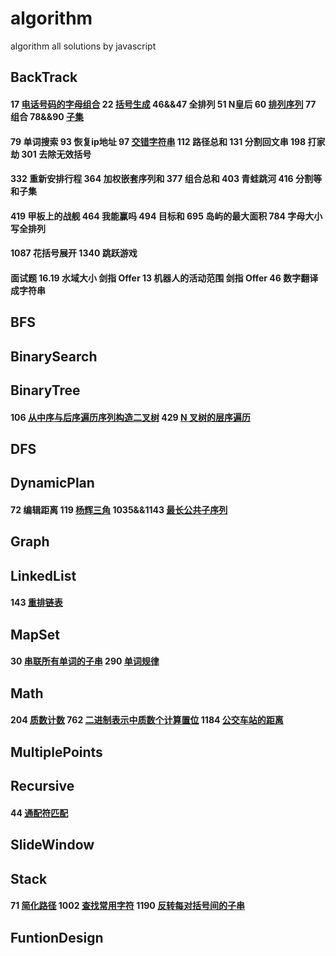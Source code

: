 # algorithm
algorithm all solutions by javascript
## BackTrack
 #### 17 [电话号码的字母组合](https://github.com/supeng123/algorithm/blob/main/BackTrack17%20Letter%20Combination%20of%20Phone%20Number.js) 22 [括号生成](https://github.com/supeng123/algorithm/blob/main/BackTrack22%20Generate%20Parentheses.js) 46&&47 全排列 51 N皇后 60 [排列序列](https://github.com/supeng123/algorithm/blob/main/BackTrack/leetcode60%20Get%20Permutation.js) 77 组合 78&&90 [子集](https://github.com/supeng123/algorithm/blob/main/BackTrack/leetcode90%20Subset.js)
 #### 79 单词搜索 93 恢复ip地址 97 [交错字符串](https://github.com/supeng123/algorithm/blob/main/BackTrack/leetcode97%20Is%20Inter%20Leave.js) 112 路径总和 131 分割回文串 198 打家劫 301 去除无效括号
 #### 332 重新安排行程 364 加权嵌套序列和 377 组合总和 403 青蛙跳河 416 分割等和子集
 #### 419 甲板上的战舰 464 我能赢吗 494 目标和 695 岛屿的最大面积 784 字母大小写全排列
 #### 1087 花括号展开 1340 跳跃游戏
 #### 面试题 16.19 水域大小 剑指 Offer 13 机器人的活动范围 剑指 Offer 46 数字翻译成字符串
## BFS
## BinarySearch
## BinaryTree
#### 106 [从中序与后序遍历序列构造二叉树](https://github.com/supeng123/algorithm/blob/main/BinaryTree/leetcode106%20Build%20Tree.js) 429 [N 叉树的层序遍历]()
## DFS
## DynamicPlan
#### 72 编辑距离 119 [杨辉三角](https://github.com/supeng123/algorithm/blob/main/DynamicPlan/leetcode119%20Get%20Row.js) 1035&&1143 [最长公共子序列](https://github.com/supeng123/algorithm/blob/main/DynamicPlan1143%20Longest%20Common%20Sequence.js)
## Graph
## LinkedList
#### 143 [重排链表](https://github.com/supeng123/algorithm/blob/main/LinkedList/leetcode143%20Reorganize%20LinkList.js)
## MapSet
#### 30 [串联所有单词的子串](https://github.com/supeng123/algorithm/blob/main/MapSet/leetcode30%20Find%20Substring.js) 290 [单词规律](https://github.com/supeng123/algorithm/blob/main/MapSet/leetcode290%20Word%20Pattern.js)
## Math
#### 204 [质数计数](https://github.com/supeng123/algorithm/blob/main/Math/leetcode204%20Count%20Primes.js) 762 [二进制表示中质数个计算置位](https://github.com/supeng123/algorithm/blob/main/Math762%20Count%20Prime%20Set%20Bits.js) 1184 [公交车站的距离](https://github.com/supeng123/algorithm/blob/main/Math1184%20Distance%20Between%20Bus%20Stops.js)
## MultiplePoints
## Recursive
#### 44 [通配符匹配](https://github.com/supeng123/algorithm/blob/main/Recursive/leetcode44%20isMatch.js)
## SlideWindow
## Stack
#### 71 [简化路径](https://github.com/supeng123/algorithm/blob/main/Stack71%20Simplify%20Path.js) 1002 [查找常用字符](https://github.com/supeng123/algorithm/blob/main/Stack1002%20common%20char.js) 1190 [反转每对括号间的子串]()
## FuntionDesign
